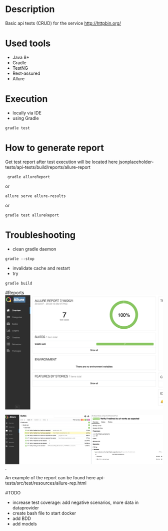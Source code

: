 # Description
Basic api tests (CRUD) for the service http://httpbin.org/

# Used tools
- Java 8+
- Gradle 
- TestNG
- Rest-assured
- Allure

# Execution
* locally via IDE
* using Gradle
```
gradle test
```

# How to generate report
Get test report after test execution
will be located here jsonplaceholder-tests/api-tests/build/reports/allure-report

```
 gradle allureReport 
```
 or 
 ```
 allure serve allure-results
```
 or 
 ```
 gradle test allureReport
```

# Troubleshooting
- clean gradle daemon
```
gradle --stop
```
- invalidate cache and restart
- try 
```
gradle build
```

#Reports
 ![rep2.png](api-tests/src/test/resources/rep2.png)
 
 ![rep1.png](api-tests/src/test/resources/rep1.png).
 
 An example of the report can be found here 
 api-tests/src/test/resources/allure-rep.html

#TODO
- increase test coverage: add negative scenarios, more data in dataprovider
- create bash file to start docker
- add BDD
- add models

